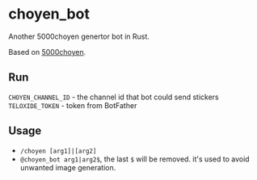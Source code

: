 # choyen_bot

Another 5000choyen genertor bot in Rust.

Based on [5000choyen](https://github.com/poly000/5000choyen).

## Run

`CHOYEN_CHANNEL_ID` - the channel id that bot could send stickers
`TELOXIDE_TOKEN` - token from BotFather

## Usage

- `/choyen [arg1]|[arg2]`
- `@choyen_bot arg1|arg2$`, the last `$` will be removed. it's used to avoid unwanted image generation.
